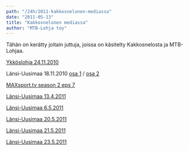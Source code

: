 ```yaml
---
path: "/24h/2011-kakkosnelonen-mediassa"
date: "2011-05-13"
title: "Kakkosnelonen mediassa"
author: "MTB-Lohja toy"
---
```


Tähän on kerätty joitain juttuja, joissa on käsitelty Kakkosnelosta ja MTB-Lohjaa.

[Ykköslohja 24.11.2010](/img/24h-2011-media-1.jpg)

Länsi-Uusimaa 18.11.2010 [osa 1](/img/24h-2011-media-2.jpg) / [osa 2](/img/24h-2011-media-3.jpg)

[MAXsport.tv season 2 eps 7](http://vimeo.com/14799444)

[Länsi-Uusimaa 13.4.2011](/img/24h-2011-media-4.jpg)

[Länsi-Uusimaa 6.5.2011](http://www.lansi-uusimaa.fi/artikkeli/52527-team-lanskis-treenasi-maastossa)

[Länsi-Uusimaa 20.5.2011](http://www.lansi-uusimaa.fi/artikkeli/54903-kakkosnelosta-uhkaa-kaunis-ilma)

[Länsi-Uusimaa 21.5.2011](/img/24h-2011-media-5.jpg)

[Länsi-Uusimaa 23.5.2011](http://www.lansi-uusimaa.fi/artikkeli/55225-miljoonan-markan-raja-meni-rikki)